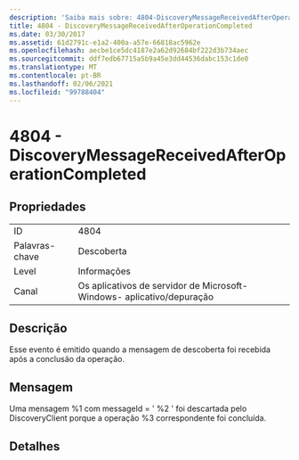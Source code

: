```yaml
---
description: 'Saiba mais sobre: 4804-DiscoveryMessageReceivedAfterOperationCompleted'
title: 4804 - DiscoveryMessageReceivedAfterOperationCompleted
ms.date: 03/30/2017
ms.assetid: 61d2791c-e1a2-400a-a57e-66818ac5962e
ms.openlocfilehash: aecbe1ce5dc4187e2a62d92684bf222d3b734aec
ms.sourcegitcommit: ddf7edb67715a5b9a45e3dd44536dabc153c1de0
ms.translationtype: MT
ms.contentlocale: pt-BR
ms.lasthandoff: 02/06/2021
ms.locfileid: "99788404"
---
```

# <a name="4804---discoverymessagereceivedafteroperationcompleted"></a>4804 - DiscoveryMessageReceivedAfterOperationCompleted

## <a name="properties"></a>Propriedades  
  
|||  
|-|-|  
|ID|4804|  
|Palavras-chave|Descoberta|  
|Level|Informações|  
|Canal|Os aplicativos de servidor de Microsoft-Windows- aplicativo/depuração|  
  
## <a name="description"></a>Descrição  

 Esse evento é emitido quando a mensagem de descoberta foi recebida após a conclusão da operação.  
  
## <a name="message"></a>Mensagem  

 Uma mensagem %1 com messageId = ' %2 ' foi descartada pelo DiscoveryClient porque a operação %3 correspondente foi concluída.  
  
## <a name="details"></a>Detalhes

